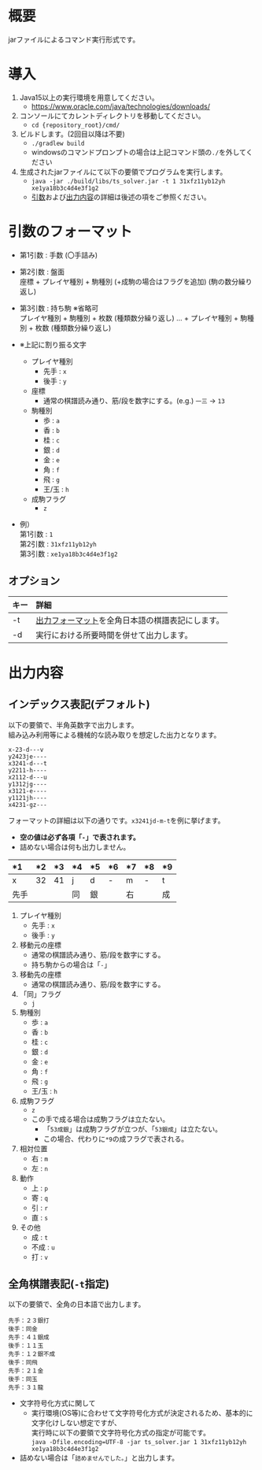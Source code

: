 # 概要

jarファイルによるコマンド実行形式です。

# 導入

1. Java15以上の実行環境を用意してください。  
    - https://www.oracle.com/java/technologies/downloads/  
2. コンソールにてカレントディレクトリを移動してください。
    - `cd {repository_root}/cmd/`
3. ビルドします。(2回目以降は不要)  
    - `./gradlew build` 
    - windowsのコマンドプロンプトの場合は上記コマンド頭の`./`を外してください
4. 生成されたjarファイルにて以下の要領でプログラムを実行します。
    - `java -jar ./build/libs/ts_solver.jar -t 1 31xfz11yb12yh xe1ya18b3c4d4e3f1g2`
    - [引数](#引数のフォーマット)および[出力内容](#出力内容)の詳細は後述の項をご参照ください。

# 引数のフォーマット

- 第1引数 : 手数 (〇手詰み)

- 第2引数 : 盤面  
座標 + プレイヤ種別 + 駒種別 (+成駒の場合はフラグを追加) (駒の数分繰り返し)

- 第3引数 : 持ち駒 ※省略可  
プレイヤ種別 + 駒種別 + 枚数 (種類数分繰り返し) ... + プレイヤ種別 + 駒種別 + 枚数 (種類数分繰り返し)

- ※上記に割り振る文字
  - プレイヤ種別
    - 先手 : `x`
    - 後手 : `y`
  - 座標
    - 通常の棋譜読み通り、筋/段を数字にする。(e.g.) `一三` -> `13`
  - 駒種別
    - 歩 : `a`	
    - 香 : `b`
    - 桂 : `c`
    - 銀 : `d`
    - 金 : `e`
    - 角 : `f`
    - 飛 : `g`
    - 王/玉 : `h`
  - 成駒フラグ
    - `z`
  
- 例）  
  第1引数 : `1`  
  第2引数 : `31xfz11yb12yh`  
  第3引数 : `xe1ya18b3c4d4e3f1g2`  

## オプション

|キー|詳細|
|:---|:---|
|-t|[出力フォーマット](#出力内容)を全角日本語の棋譜表記にします。|
|-d|実行における所要時間を併せて出力します。|

# 出力内容

## インデックス表記(デフォルト)

以下の要領で、半角英数字で出力します。  
組み込み利用等による機械的な読み取りを想定した出力となります。

```
x-23-d---v
y2423je----
x3241-d---t
y2211-h----
x2112-d---u
y1312jg----
x3121-e----
y1121jh----
x4231-gz---
```

フォーマットの詳細は以下の通りです。`x3241jd-m-t`を例に挙げます。  
- **空の値は必ず各項「`-`」で表されます。**
- 詰めない場合は何も出力しません。

|*1|*2|*3|*4|*5|*6|*7|*8|*9|
|:---|:---|:---|:---|:---|:---|:---|:---|:---|
|x|32|41|j|d|-|m|-|t|
|先手|||同|銀||右||成|

1. プレイヤ種別
    - 先手 : `x`
    - 後手 : `y`
2. 移動元の座標
    - 通常の棋譜読み通り、筋/段を数字にする。
    - 持ち駒からの場合は「`-`」
3. 移動先の座標
    - 通常の棋譜読み通り、筋/段を数字にする。
4. 「同」フラグ
    - `j`
5. 駒種別
    - 歩 : `a`	
    - 香 : `b`
    - 桂 : `c`
    - 銀 : `d`
    - 金 : `e`
    - 角 : `f`
    - 飛 : `g`
    - 王/玉 : `h`
6. 成駒フラグ
    - `z`
    - この手で成る場合は成駒フラグは立たない。
      - 「`53成銀`」は成駒フラグが立つが、「`53銀成`」は立たない。
      - この場合、代わりに`*9`の成フラグで表される。
7. 相対位置
    - 右 : `m`
    - 左 : `n`
8. 動作
    - 上 : `p`
    - 寄 : `q`
    - 引 : `r`
    - 直 : `s`
9. その他
    - 成 : `t` 
    - 不成 : `u` 
    - 打 : `v` 


## 全角棋譜表記(`-t`指定)

以下の要領で、全角の日本語で出力します。  
```
先手：２３銀打
後手：同金
先手：４１銀成
後手：１１玉
先手：１２銀不成
後手：同飛
先手：２１金
後手：同玉
先手：３１龍
```

- 文字符号化方式に関して
  - 実行環境(OS等)に合わせて文字符号化方式が決定されるため、基本的に文字化けしない想定ですが、  
  実行時に以下の要領で文字符号化方式の指定が可能です。  
  `java -Dfile.encoding=UTF-8 -jar ts_solver.jar 1 31xfz11yb12yh xe1ya18b3c4d4e3f1g2`
- 詰めない場合は「`詰めませんでした。`」と出力します。
